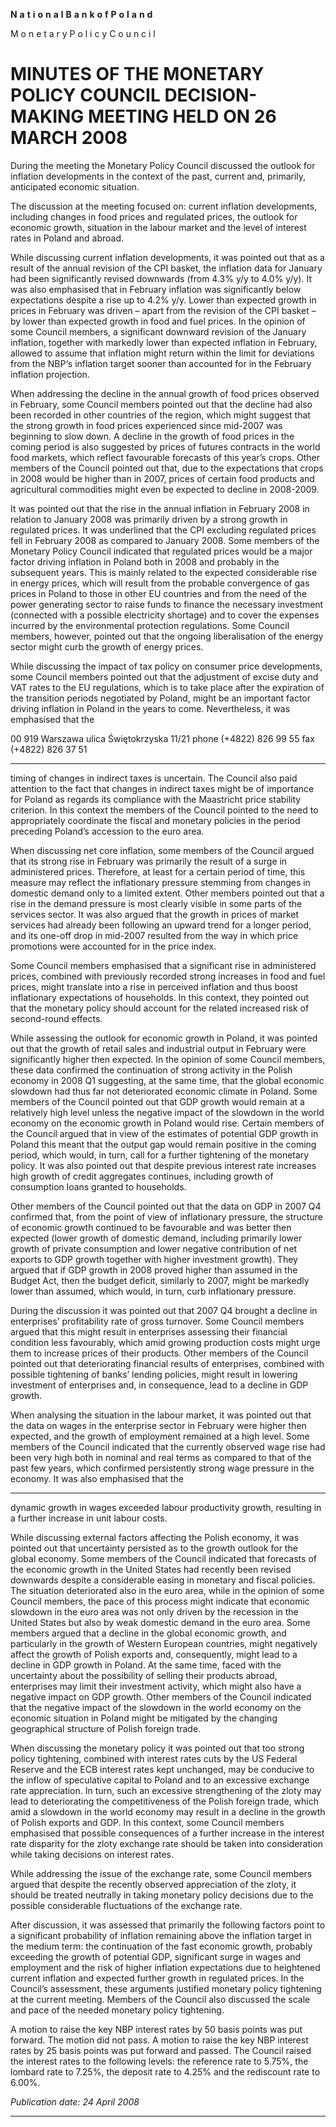 **N** **a** **t** **i** **o** **n** **a** **l** **B** **a** **n** **k** **o** **f** **P** **o** **l** **a** **n** **d**

M o n e t a r y P o l i c y C o u n c i l

# MINUTES OF THE MONETARY POLICY COUNCIL DECISION-MAKING MEETING HELD ON 26 MARCH 2008

During the meeting the Monetary Policy Council discussed the outlook for inflation developments
in the context of the past, current and, primarily, anticipated economic situation.

The discussion at the meeting focused on: current inflation developments, including changes in food
prices and regulated prices, the outlook for economic growth, situation in the labour market and the
level of interest rates in Poland and abroad.

While discussing current inflation developments, it was pointed out that as a result of the annual
revision of the CPI basket, the inflation data for January had been significantly revised downwards
(from 4.3% y/y to 4.0% y/y). It was also emphasised that in February inflation was significantly
below expectations despite a rise up to 4.2% y/y. Lower than expected growth in prices in February
was driven – apart from the revision of the CPI basket – by lower than expected growth in food and
fuel prices. In the opinion of some Council members, a significant downward revision of the
January inflation, together with markedly lower than expected inflation in February, allowed to
assume that inflation might return within the limit for deviations from the NBP‘s inflation target
sooner than accounted for in the February inflation projection.

When addressing the decline in the annual growth of food prices observed in February, some
Council members pointed out that the decline had also been recorded in other countries of the
region, which might suggest that the strong growth in food prices experienced since mid-2007 was
beginning to slow down. A decline in the growth of food prices in the coming period is also
suggested by prices of futures contracts in the world food markets, which reflect favourable
forecasts of this year’s crops. Other members of the Council pointed out that, due to the
expectations that crops in 2008 would be higher than in 2007, prices of certain food products and
agricultural commodities might even be expected to decline in 2008-2009.

It was pointed out that the rise in the annual inflation in February 2008 in relation to January 2008
was primarily driven by a strong growth in regulated prices. It was underlined that the CPI
excluding regulated prices fell in February 2008 as compared to January 2008. Some members of
the Monetary Policy Council indicated that regulated prices would be a major factor driving
inflation in Poland both in 2008 and probably in the subsequent years. This is mainly related to the
expected considerable rise in energy prices, which will result from the probable convergence of gas
prices in Poland to those in other EU countries and from the need of the power generating sector to
raise funds to finance the necessary investment (connected with a possible electricity shortage) and
to cover the expenses incurred by the environmental protection regulations. Some Council
members, however, pointed out that the ongoing liberalisation of the energy sector might curb the
growth of energy prices.

While discussing the impact of tax policy on consumer price developments, some Council members
pointed out that the adjustment of excise duty and VAT rates to the EU regulations, which is to take
place after the expiration of the transition periods negotiated by Poland, might be an important
factor driving inflation in Poland in the years to come. Nevertheless, it was emphasised that the

00 919 Warszawa ulica Świętokrzyska 11/21 phone (+4822) 826 99 55 fax (+4822) 826 37 51


-----

timing of changes in indirect taxes is uncertain. The Council also paid attention to the fact that
changes in indirect taxes might be of importance for Poland as regards its compliance with the
Maastricht price stability criterion. In this context the members of the Council pointed to the need to
appropriately coordinate the fiscal and monetary policies in the period preceding Poland’s accession
to the euro area.

When discussing net core inflation, some members of the Council argued that its strong rise in
February was primarily the result of a surge in administered prices. Therefore, at least for a certain
period of time, this measure may reflect the inflationary pressure stemming from changes in
domestic demand only to a limited extent. Other members pointed out that a rise in the demand
pressure is most clearly visible in some parts of the services sector. It was also argued that the
growth in prices of market services had already been following an upward trend for a longer period,
and its one-off drop in mid-2007 resulted from the way in which price promotions were accounted
for in the price index.

Some Council members emphasised that a significant rise in administered prices, combined with
previously recorded strong increases in food and fuel prices, might translate into a rise in perceived
inflation and thus boost inflationary expectations of households. In this context, they pointed out
that the monetary policy should account for the related increased risk of second-round effects.

While assessing the outlook for economic growth in Poland, it was pointed out that the growth of
retail sales and industrial output in February were significantly higher then expected. In the opinion
of some Council members, these data confirmed the continuation of strong activity in the Polish
economy in 2008 Q1 suggesting, at the same time, that the global economic slowdown had thus far
not deteriorated economic climate in Poland. Some members of the Council pointed out that GDP
growth would remain at a relatively high level unless the negative impact of the slowdown in the
world economy on the economic growth in Poland would rise. Certain members of the Council
argued that in view of the estimates of potential GDP growth in Poland this meant that the output
gap would remain positive in the coming period, which would, in turn, call for a further tightening
of the monetary policy. It was also pointed out that despite previous interest rate increases high
growth of credit aggregates continues, including growth of consumption loans granted to
households.

Other members of the Council pointed out that the data on GDP in 2007 Q4 confirmed that, from
the point of view of inflationary pressure, the structure of economic growth continued to be
favourable and was better then expected (lower growth of domestic demand, including primarily
lower growth of private consumption and lower negative contribution of net exports to GDP growth
together with higher investment growth). They argued that if GDP growth in 2008 proved higher
than assumed in the Budget Act, then the budget deficit, similarly to 2007, might be markedly lower
than assumed, which would, in turn, curb inflationary pressure.

During the discussion it was pointed out that 2007 Q4 brought a decline in enterprises’ profitability
rate of gross turnover. Some Council members argued that this might result in enterprises assessing
their financial condition less favourably, which amid growing production costs might urge them to
increase prices of their products. Other members of the Council pointed out that deteriorating
financial results of enterprises, combined with possible tightening of banks’ lending policies, might
result in lowering investment of enterprises and, in consequence, lead to a decline in GDP growth.

When analysing the situation in the labour market, it was pointed out that the data on wages in the
enterprise sector in February were higher then expected, and the growth of employment remained at
a high level. Some members of the Council indicated that the currently observed wage rise had been
very high both in nominal and real terms as compared to that of the past few years, which
confirmed persistently strong wage pressure in the economy. It was also emphasised that the


-----

dynamic growth in wages exceeded labour productivity growth, resulting in a further increase in
unit labour costs.

While discussing external factors affecting the Polish economy, it was pointed out that uncertainty
persisted as to the growth outlook for the global economy. Some members of the Council indicated
that forecasts of the economic growth in the United States had recently been revised downwards
despite a considerable easing in monetary and fiscal policies. The situation deteriorated also in the
euro area, while in the opinion of some Council members, the pace of this process might indicate
that economic slowdown in the euro area was not only driven by the recession in the United States
but also by weak domestic demand in the euro area. Some members argued that a decline in the
global economic growth, and particularly in the growth of Western European countries, might
negatively affect the growth of Polish exports and, consequently, might lead to a decline in GDP
growth in Poland. At the same time, faced with the uncertainty about the possibility of selling their
products abroad, enterprises may limit their investment activity, which might also have a negative
impact on GDP growth. Other members of the Council indicated that the negative impact of the
slowdown in the world economy on the economic situation in Poland might be mitigated by the
changing geographical structure of Polish foreign trade.

When discussing the monetary policy it was pointed out that too strong policy tightening, combined
with interest rates cuts by the US Federal Reserve and the ECB interest rates kept unchanged, may
be conducive to the inflow of speculative capital to Poland and to an excessive exchange rate
appreciation. In turn, such an excessive strengthening of the zloty may lead to deteriorating the
competitiveness of the Polish foreign trade, which amid a slowdown in the world economy may
result in a decline in the growth of Polish exports and GDP. In this context, some Council members
emphasised that possible consequences of a further increase in the interest rate disparity for the
zloty exchange rate should be taken into consideration while taking decisions on interest rates.

While addressing the issue of the exchange rate, some Council members argued that despite the
recently observed appreciation of the zloty, it should be treated neutrally in taking monetary policy
decisions due to the possible considerable fluctuations of the exchange rate.

After discussion, it was assessed that primarily the following factors point to a significant
probability of inflation remaining above the inflation target in the medium term: the continuation of
the fast economic growth, probably exceeding the growth of potential GDP, significant surge in
wages and employment and the risk of higher inflation expectations due to heightened current
inflation and expected further growth in regulated prices. In the Council’s assessment, these
arguments justified monetary policy tightening at the current meeting. Members of the Council also
discussed the scale and pace of the needed monetary policy tightening.

A motion to raise the key NBP interest rates by 50 basis points was put forward. The motion did not
pass. A motion to raise the key NBP interest rates by 25 basis points was put forward and passed.
The Council raised the interest rates to the following levels: the reference rate to 5.75%, the
lombard rate to 7.25%, the deposit rate to 4.25% and the rediscount rate to 6.00%.

_Publication date: 24 April 2008_


-----


